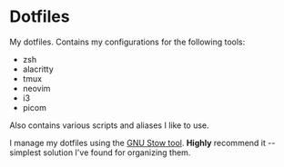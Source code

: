 # Dotfiles

My dotfiles. Contains my configurations for the following tools:

- zsh
- alacritty
- tmux
- neovim
- i3
- picom

Also contains various scripts and aliases I like to use.

I manage my dotfiles using the [GNU Stow tool](https://www.gnu.org/software/stow/). **Highly** recommend it -- simplest solution I've found for organizing them.
